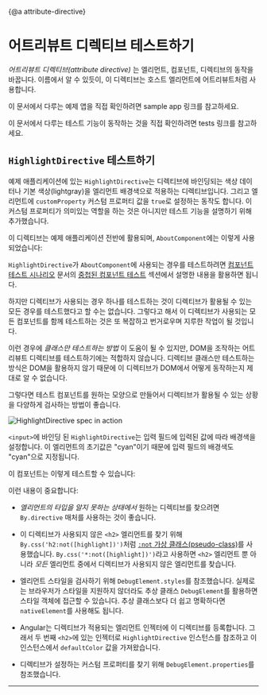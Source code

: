 {@a attribute-directive}

<!--
# Testing Attribute Directives
-->
# 어트리뷰트 디렉티브 테스트하기

<!--
An _attribute directive_ modifies the behavior of an element, component or another directive.
Its name reflects the way the directive is applied: as an attribute on a host element.

<div class="alert is-helpful">

  For a hands-on experience, <live-example name="testing" stackblitz="specs" noDownload>run tests and explore the test code</live-example> in your browser as your read this guide.

  If you'd like to experiment with the application that this guide describes, <live-example name="testing" noDownload>run it in your browser</live-example> or <live-example name="testing" downloadOnly>download and run it locally</live-example>.

</div>
-->
_어트리뷰트 디렉티브(attribute directive)_ 는 엘리먼트, 컴포넌트, 디렉티브의 동작을 바꿉니다.
이름에서 알 수 있듯이, 이 디렉티브는 호스트 엘리먼트에 어트리뷰트처럼 사용합니다.


<div class="alert is-helpful">

이 문서에서 다루는 예제 앱을 직접 확인하려면 <live-example name="testing" embedded-style noDownload>sample app</live-example> 링크를 참고하세요.

이 문서에서 다루는 테스트 기능이 동작하는 것을 직접 확인하려면 <live-example name="testing" stackblitz="specs" noDownload>tests</live-example> 링크를 참고하세요.

</div>


<!--
## Testing the `HighlightDirective`
-->
## `HighlightDirective` 테스트하기

<!--
The sample application's `HighlightDirective` sets the background color of an element
based on either a data bound color or a default color (lightgray).
It also sets a custom property of the element (`customProperty`) to `true`
for no reason other than to show that it can.

<code-example path="testing/src/app/shared/highlight.directive.ts" header="app/shared/highlight.directive.ts"></code-example>

It's used throughout the application, perhaps most simply in the `AboutComponent`:

<code-example path="testing/src/app/about/about.component.ts" header="app/about/about.component.ts"></code-example>

Testing the specific use of the `HighlightDirective` within the `AboutComponent` requires only the techniques explored in the ["Nested component tests"](guide/testing-components-scenarios#nested-component-tests) section of [Component testing scenarios](guide/testing-components-scenarios).

<code-example path="testing/src/app/about/about.component.spec.ts" region="tests" header="app/about/about.component.spec.ts"></code-example>

However, testing a single use case is unlikely to explore the full range of a directive's capabilities.
Finding and testing all components that use the directive is tedious, brittle, and almost as unlikely to afford full coverage.

_Class-only tests_ might be helpful,
but attribute directives like this one tend to manipulate the DOM.
Isolated unit tests don't touch the DOM and, therefore,
do not inspire confidence in the directive's efficacy.

A better solution is to create an artificial test component that demonstrates all ways to apply the directive.

<code-example path="testing/src/app/shared/highlight.directive.spec.ts" region="test-component" header="app/shared/highlight.directive.spec.ts (TestComponent)"></code-example>

<div class="lightbox">
  <img src='generated/images/guide/testing/highlight-directive-spec.png' alt="HighlightDirective spec in action">
</div>

<div class="alert is-helpful">

The `<input>` case binds the `HighlightDirective` to the name of a color value in the input box.
The initial value is the word "cyan" which should be the background color of the input box.

</div>

Here are some tests of this component:

<code-example path="testing/src/app/shared/highlight.directive.spec.ts" region="selected-tests" header="app/shared/highlight.directive.spec.ts (selected tests)"></code-example>

A few techniques are noteworthy:

- The `By.directive` predicate is a great way to get the elements that have this directive _when their element types are unknown_.

- The <a href="https://developer.mozilla.org/en-US/docs/Web/CSS/:not">`:not` pseudo-class</a>
  in `By.css('h2:not([highlight])')` helps find `<h2>` elements that _do not_ have the directive.
  `By.css('*:not([highlight])')` finds _any_ element that does not have the directive.

- `DebugElement.styles` affords access to element styles even in the absence of a real browser, thanks to the `DebugElement` abstraction.
  But feel free to exploit the `nativeElement` when that seems easier or more clear than the abstraction.

- Angular adds a directive to the injector of the element to which it is applied.
  The test for the default color uses the injector of the second `<h2>` to get its `HighlightDirective` instance
  and its `defaultColor`.

- `DebugElement.properties` affords access to the artificial custom property that is set by the directive.
-->
예제 애플리케이션에 있는 `HighlightDirective`는 디렉티브에 바인딩되는 색상 데이터나 기본 색상(lightgray)을 엘리먼트 배경색으로 적용하는 디렉티브입니다.
그리고 엘리먼트에 `customProperty` 커스텀 프로퍼티 값을 `true`로 설정하는 동작도 합니다.
이 커스텀 프로퍼티가 의미있는 역할을 하는 것은 아니지만 테스트 기능을 설명하기 위해 추가했습니다.

<code-example path="testing/src/app/shared/highlight.directive.ts" header="app/shared/highlight.directive.ts"></code-example>

이 디렉티브는 예제 애플리케이션 전반에 활용되며, `AboutComponent`에는 이렇게 사용되었습니다:

<code-example path="testing/src/app/about/about.component.ts" header="app/about/about.component.ts"></code-example>

`HighlightDirective`가 `AboutComponent`에 사용되는 경우를 테스트하려면 [컴포넌트 테스트 시나리오](guide/testing-components-scenarios) 문서의 [중첩된 컴포넌트 테스트](guide/testing-components-scenarios#nested-component-tests) 섹션에서 설명한 내용을 활용하면 됩니다.

<code-example path="testing/src/app/about/about.component.spec.ts" region="tests" header="app/about/about.component.spec.ts"></code-example>

하지만 디렉티브가 사용되는 경우 하나를 테스트하는 것이 디렉티브가 활용될 수 있는 모든 경우를 테스트했다고 할 수는 없습니다.
그렇다고 해서 이 디렉티브가 사용되는 모든 컴포넌트를 함께 테스트하는 것은 또 복잡하고 번거로우며 지루한 작업이 될 것입니다.

이런 경우에 _클래스만 테스트하는 방법_ 이 도움이 될 수 있지만, DOM을 조작하는 어트리뷰트 디렉티브를 테스트하기에는 적합하지 않습니다.
디렉티브 클래스만 테스트하는 방식은 DOM을 활용하지 않기 때문에 이 디렉티브가 DOM에서 어떻게 동작하는지 제대로 알 수 없습니다.

그렇다면 테스트 컴포넌트를 원하는 모양으로 만들어서 디렉티브가 활용될 수 있는 상황을 다양하게 검사하는 방법이 좋습니다.

<code-example path="testing/src/app/shared/highlight.directive.spec.ts" region="test-component" header="app/shared/highlight.directive.spec.ts (TestComponent)"></code-example>

<div class="lightbox">
  <img src='generated/images/guide/testing/highlight-directive-spec.png' alt="HighlightDirective spec in action">
</div>


<div class="alert is-helpful">

`<input>`에 바인딩 된 `HighlightDirective`는 입력 필드에 입력된 값에 따라 배경색을 설정합니다.
이 엘리먼트의 초기값은 "cyan"이기 때문에 입력 필드의 배경색도 "cyan"으로 지정됩니다.

</div>

이 컴포넌트는 이렇게 테스트할 수 있습니다:

<code-example path="testing/src/app/shared/highlight.directive.spec.ts" region="selected-tests" header="app/shared/highlight.directive.spec.ts (일부 기능 테스트)"></code-example>

이런 내용이 중요합니다:

- _엘리먼트의 타입을 알지 못하는 상태에서_ 원하는 디렉티브를 찾으려면 `By.directive` 매처를 사용하는 것이 좋습니다.

- 이 디렉티브가 사용되지 않은 `<h2>` 엘리먼트를 찾기 위해 `By.css('h2:not([highlight])')`처럼 <a href="https://developer.mozilla.org/en-US/docs/Web/CSS/:not">`:not` 가상 클래스(pseudo-class)</a>를 사용했습니다.
  `By.css('*:not([highlight])')`라고 사용하면 `<h2>` 엘리먼트 뿐 아니라 _모든_ 엘리먼트 중에서 디렉티브가 사용되지 않은 엘리먼트를 찾습니다.

- 엘리먼트 스타일을 검사하기 위해 `DebugElement.styles`를 참조했습니다.
  실제로는 브라우저가 스타일을 지원하지 않더라도 추상 클래스 `DebugElement`를 활용하면 스타일 객체에 접근할 수 있습니다.
  추상 클래스보다 더 쉽고 명확하다면 `nativeElement`를 사용해도 됩니다.

- Angular는 디렉티브가 적용되는 엘리먼트 인젝터에 이 디렉티브를 등록합니다.
  그래서 두 번째 `<h2>`에 있는 인젝터로 `HighlightDirective` 인스턴스를 참조하고 이 인스턴스에서 `defaultColor` 값을 가져왔습니다.

- 디렉티브가 설정하는 커스텀 프로퍼티를 찾기 위해 `DebugElement.properties`를 참조했습니다.

<hr>
